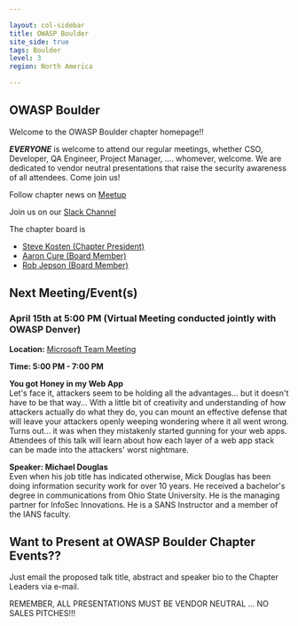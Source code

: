 ```yaml
---

layout: col-sidebar
title: OWASP Boulder
site_side: true
tags: Boulder
level: 3
region: North America

---
```

OWASP Boulder
-----------------
Welcome to the OWASP Boulder chapter homepage!!

***EVERYONE*** is welcome to attend our regular meetings, whether CSO, Developer, QA Engineer, Project Manager, ....  whomever, welcome.  We are dedicated to vendor neutral presentations that raise the security awareness of all attendees.  Come join us!

Follow chapter news on [Meetup](https://www.meetup.com/OWASP-Boulder/) 

Join us on our [Slack Channel](https://join.slack.com/t/boulder-owasp/shared_invite/zt-d7noxlsj-TgOFn6ASwt9lQq1BCxpgxQ) 

The chapter board is 

* [Steve Kosten (Chapter President)](mailto:steve.kosten@owasp.org)
* [Aaron Cure (Board Member)](mailto:aaron.cure@owasp.org)
* [Rob Jepson (Board Member)](mailto:rob.jepson@owasp.org )


Next Meeting/Event(s)
---------------------
### April 15th at 5:00 PM (Virtual Meeting conducted jointly with OWASP Denver)

**Location:** 
[Microsoft Team Meeting](https://teams.microsoft.com/l/meetup-join/19%253a2febd4f736404233815e76e4a26c7c6e%2540thread.tacv2/1585681130533?context%3D%257b%2522Tid%2522%253a%2522c6df72ac-e529-4af3-8c5d-714360e9afa0%2522%252c%2522Oid%2522%253a%252288482a50-e7c7-4fdd-b653-1233feef0f26%2522%257d&sa=D&usd=2&usg=AOvVaw1o-mE_RcsGjSK5efCzzWNJ)


**Time: 5:00 PM - 7:00 PM**

**You got Honey in my Web App** <br>
Let's face it, attackers seem to be holding all the advantages... but it doesn't have to be that way... With a little bit of creativity and understanding of how attackers actually do what they do, you can mount an effective defense that will leave your attackers openly weeping wondering where it all went wrong. Turns out... it was when they mistakenly started gunning for your web apps. Attendees of this talk will learn about how each layer of a web app stack can be made into the attackers' worst nightmare.

**Speaker:  Michael Douglas** <br>
Even when his job title has indicated otherwise, Mick Douglas has been doing information security work for over 10 years. He received a bachelor's degree in communications from Ohio State University. He is the managing partner for InfoSec Innovations. He is a SANS Instructor and a member of the IANS faculty.

Want to Present at OWASP Boulder Chapter Events??
--------------------------------------------
Just email the proposed talk title, abstract and speaker bio to the Chapter Leaders via e-mail.  

REMEMBER, ALL PRESENTATIONS MUST BE VENDOR NEUTRAL ... NO SALES PITCHES!!!
